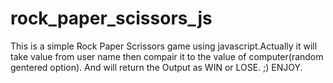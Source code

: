 # rock_paper_scissors_js
This is a simple Rock Paper Scrissors game using javascript.Actually it will take value from user name then compair it to the value of computer(random gentered option).
And will return the Output as WIN or LOSE. ;)
ENJOY.

